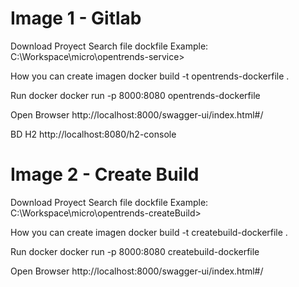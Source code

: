 # Image 1 - Gitlab

Download Proyect
Search file dockfile
Example: C:\Workspace\micro\opentrends-service>

How you can create imagen
docker build -t opentrends-dockerfile .

Run docker
docker run -p 8000:8080 opentrends-dockerfile

Open Browser
http://localhost:8000/swagger-ui/index.html#/

BD H2
http://localhost:8080/h2-console

# Image 2 - Create Build

Download Proyect
Search file dockfile
Example: C:\Workspace\micro\opentrends-createBuild>

How you can create imagen
docker build -t createbuild-dockerfile .

Run docker
docker run -p 8000:8080 createbuild-dockerfile

Open Browser
http://localhost:8000/swagger-ui/index.html#/
